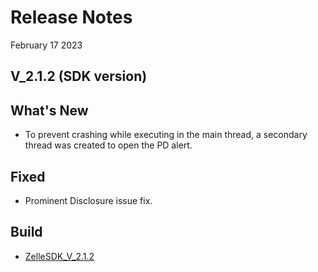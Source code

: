 # Release Notes

February 17 2023

## V_2.1.2 (SDK version)

## What's New

- To prevent crashing while executing in the main thread, a secondary thread was created to open the PD alert.

## Fixed

- Prominent Disclosure issue fix.

## Build

- [ZelleSDK_V_2.1.2](?path=docs/builds/Android/downgraded-kotlin/ZelleSDK_V_2.1.2.aar)
